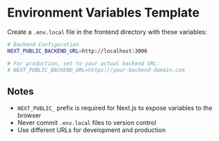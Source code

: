 # Environment Variables Template

Create a `.env.local` file in the frontend directory with these variables:

```bash
# Backend Configuration
NEXT_PUBLIC_BACKEND_URL=http://localhost:3006

# For production, set to your actual backend URL:
# NEXT_PUBLIC_BACKEND_URL=https://your-backend-domain.com
```

## Notes

- `NEXT_PUBLIC_` prefix is required for Next.js to expose variables to the browser
- Never commit `.env.local` files to version control
- Use different URLs for development and production
